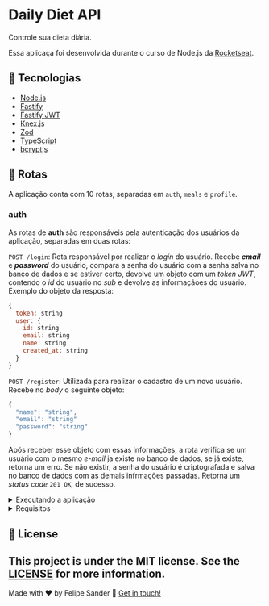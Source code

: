 # Daily Diet API

Controle sua dieta diária.

Essa aplicaça foi desenvolvida durante o curso de Node.js da [Rocketseat](https://www.rocketseat.com.br/).

## :rocket: Tecnologias

- [Node.js](https://nodejs.org/en)
- [Fastify](https://fastify.dev/)
- [Fastify JWT](https://github.com/fastify/fastify-jwt)
- [Knex.js](https://knexjs.org/)
- [Zod](https://zod.dev/)
- [TypeScript](https://www.typescriptlang.org)
- [bcryptjs](https://www.npmjs.com/package/bcryptjs)

## :twisted_rightwards_arrows: Rotas

A aplicação conta com 10 rotas, separadas em `auth`, `meals` e `profile`.

### auth

As rotas de **auth** são responsáveis pela autenticação dos usuários da aplicação, separadas em duas rotas:

`POST /login`: Rota responsável por realizar o _login_ do usuário. Recebe ***email*** e ***password*** do usuário, compara a senha do usuário com a senha salva no banco de dados e se estiver certo, devolve um objeto com um _token JWT_, contendo o _id_ do usuário no _sub_ e devolve as informaçãoes do usuário. Exemplo do objeto da resposta:
```js
{
  token: string
  user: {
    id: string
    email: string
    name: string
    created_at: string
  }
}  
```

`POST /register`: Utilizada para realizar o cadastro de um novo usuário. Recebe no _body_ o seguinte objeto: 
```js 
{
  "name": "string",
  "email": "string"
  "password": "string"
}
```
Após receber esse objeto com essas informações, a rota verifica se um usuário com o mesmo _e-mail_ ja existe no banco de dados, se já existe, retorna um erro. Se não existir, a senha do usuário é criptografada e salva no banco de dados com as demais infrmações passadas. Retorna um _status code_ `201 OK`, de sucesso.

<details>
<summary>Executando a aplicação</summary>

### :information_source: Executando a aplicação

</details>

<details>
<summary>Requisitos</summary>

## Regras da aplicação

- [ ] Deve ser possível criar um usuário
- [ ] Deve ser possível identificar o usuário entre as requisições
- [ ] Deve ser possível registrar uma refeição feita, com as seguintes informações:
  - Nome
  - Descrição
  - Data e Hora
  - Está dentro ou não da dieta
- [ ] Deve ser possível editar uma refeição, podendo alterar todos os dados acima
- [ ] Deve ser possível apagar uma refeição
- [ ] Deve ser possível listar todas as refeições de um usuário
- [ ] Deve ser possível visualizar uma única refeição
- [ ] Deve ser possível recuperar as métricas de um usuário
  - [ ] Quantidade total de refeições registradas
  - [ ] Quantidade total de refeições dentro da dieta
  - [ ] Quantidade total de refeições fora da dieta
  - [ ] Melhor sequência de refeições dentro da dieta
- [ ] O usuário só pode visualizar, editar e apagar as refeições o qual ele criou
</details>

## :memo: License
This project is under the MIT license. See the [LICENSE](https://github.com/felipesanderp/daily-diet-api/blob/main/LICENSE) for more information.
---

Made with ♥ by Felipe Sander :wave: [Get in touch!](https://www.linkedin.com/in/felipesander)
